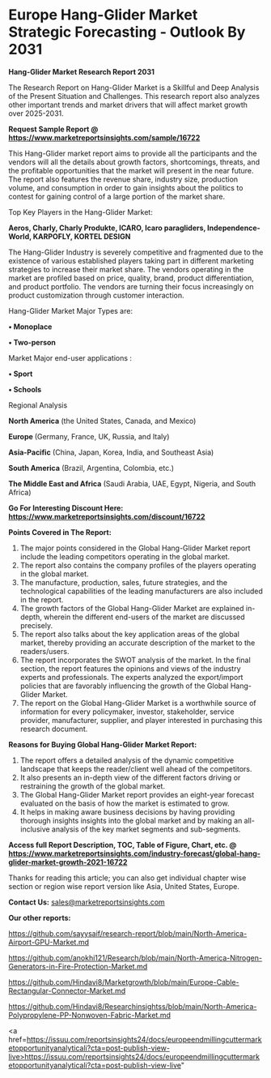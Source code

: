 # Europe Hang-Glider Market Strategic Forecasting - Outlook By 2031

<strong>Hang-Glider Market Research Report 2031</strong>

The Research Report on Hang-Glider Market is a Skillful and Deep Analysis of the Present Situation and Challenges. This research report also analyzes other important trends and market drivers that will affect market growth over 2025-2031.

<strong>Request Sample Report @ <a href=https://www.marketreportsinsights.com/sample/16722>https://www.marketreportsinsights.com/sample/16722</a></strong>

This Hang-Glider market report aims to provide all the participants and the vendors will all the details about growth factors, shortcomings, threats, and the profitable opportunities that the market will present in the near future. The report also features the revenue share, industry size, production volume, and consumption in order to gain insights about the politics to contest for gaining control of a large portion of the market share.

Top Key Players in the Hang-Glider Market:

<strong>Aeros, Charly, Charly Produkte, ICARO, Icaro paragliders, Independence-World, KARPOFLY, KORTEL DESIGN</strong>

The Hang-Glider Industry is severely competitive and fragmented due to the existence of various established players taking part in different marketing strategies to increase their market share. The vendors operating in the market are profiled based on price, quality, brand, product differentiation, and product portfolio. The vendors are turning their focus increasingly on product customization through customer interaction.

Hang-Glider Market Major Types are:

<strong>• Monoplace

• Two-person</strong>

Market Major end-user applications :

<strong>• Sport

• Schools</strong>

Regional Analysis

</u><strong><b>North America</b></strong> (the United States, Canada, and Mexico)

<strong><b>Europe </b></strong>(Germany, France, UK, Russia, and Italy)

<strong><b>Asia-Pacific</b></strong> (China, Japan, Korea, India, and Southeast Asia)

<strong><b>South America</b></strong> (Brazil, Argentina, Colombia, etc.)

<strong><b>The Middle East and Africa</b></strong> (Saudi Arabia, UAE, Egypt, Nigeria, and South Africa)

<strong>Go For Interesting Discount Here: <a href=https://www.marketreportsinsights.com/discount/16722>https://www.marketreportsinsights.com/discount/16722</a></strong>

<strong>Points Covered in The Report:</strong>
<ol>
  <li>The major points considered in the Global Hang-Glider Market report include the leading competitors operating in the global market.</li>
  <li>The report also contains the company profiles of the players operating in the global market.</li>
  <li>The manufacture, production, sales, future strategies, and the technological capabilities of the leading manufacturers are also included in the report.</li>
  <li>The growth factors of the Global Hang-Glider Market are explained in-depth, wherein the different end-users of the market are discussed precisely.</li>
  <li>The report also talks about the key application areas of the global market, thereby providing an accurate description of the market to the readers/users.</li>
  <li>The report incorporates the SWOT analysis of the market. In the final section, the report features the opinions and views of the industry experts and professionals. The experts analyzed the export/import policies that are favorably influencing the growth of the Global Hang-Glider Market.</li>
  <li>The report on the Global Hang-Glider Market is a worthwhile source of information for every policymaker, investor, stakeholder, service provider, manufacturer, supplier, and player interested in purchasing this research document.</li>
</ol>
<strong>Reasons for Buying Global Hang-Glider Market Report:</strong>

<ol>
  <li>The report offers a detailed analysis of the dynamic competitive landscape that keeps the reader/client well ahead of the competitors.</li>
  <li>It also presents an in-depth view of the different factors driving or restraining the growth of the global market.</li>
  <li>The Global Hang-Glider Market report provides an eight-year forecast evaluated on the basis of how the market is estimated to grow.</li>
  <li>It helps in making aware business decisions by having providing thorough insights insights into the global market and by making an all-inclusive analysis of the key market segments and sub-segments.</li>
</ol>
<strong>Access full Report Description, TOC, Table of Figure, Chart, etc. @ <a href=https://www.marketreportsinsights.com/industry-forecast/global-hang-glider-market-growth-2021-16722>https://www.marketreportsinsights.com/industry-forecast/global-hang-glider-market-growth-2021-16722</a></strong>


Thanks for reading this article; you can also get individual chapter wise section or region wise report version like Asia, United States, Europe.

<strong>Contact Us:</strong>
sales@marketreportsinsights.com

<strong>Our other reports:</strong>

<a href=https://github.com/sayysaif/research-report/blob/main/North-America-Airport-GPU-Market.md>https://github.com/sayysaif/research-report/blob/main/North-America-Airport-GPU-Market.md</a>

<a href=https://github.com/anokhi121/Research/blob/main/North-America-Nitrogen-Generators-in-Fire-Protection-Market.md>https://github.com/anokhi121/Research/blob/main/North-America-Nitrogen-Generators-in-Fire-Protection-Market.md</a>

<a href=https://github.com/Hindavi8/Marketgrowth/blob/main/Europe-Cable-Rectangular-Connector-Market.md>https://github.com/Hindavi8/Marketgrowth/blob/main/Europe-Cable-Rectangular-Connector-Market.md</a>

<a href=https://github.com/Hindavi8/Researchinsightss/blob/main/North-America-Polypropylene-PP-Nonwoven-Fabric-Market.md>https://github.com/Hindavi8/Researchinsightss/blob/main/North-America-Polypropylene-PP-Nonwoven-Fabric-Market.md</a>

<a href=https://issuu.com/reportsinsights24/docs/europeendmillingcuttermarketopportunityanalyticali?cta=post-publish-view-live>https://issuu.com/reportsinsights24/docs/europeendmillingcuttermarketopportunityanalyticali?cta=post-publish-view-live</a>"
